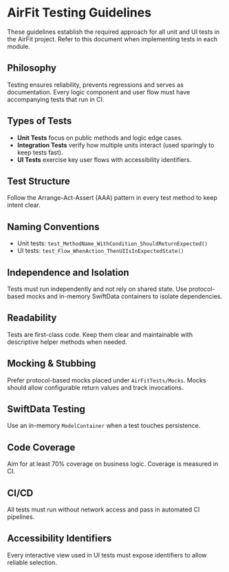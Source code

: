 # AirFit Testing Guidelines

These guidelines establish the required approach for all unit and UI tests in the AirFit project. Refer to this document when implementing tests in each module.

## Philosophy

Testing ensures reliability, prevents regressions and serves as documentation. Every logic component and user flow must have accompanying tests that run in CI.

## Types of Tests

- **Unit Tests** focus on public methods and logic edge cases.
- **Integration Tests** verify how multiple units interact (used sparingly to keep tests fast).
- **UI Tests** exercise key user flows with accessibility identifiers.

## Test Structure

Follow the Arrange-Act-Assert (AAA) pattern in every test method to keep intent clear.

## Naming Conventions

- Unit tests: `test_MethodName_WithCondition_ShouldReturnExpected()`
- UI tests: `test_Flow_WhenAction_ThenUIIsInExpectedState()`

## Independence and Isolation

Tests must run independently and not rely on shared state.
Use protocol-based mocks and in-memory SwiftData containers to isolate dependencies.

## Readability

Tests are first-class code. Keep them clear and maintainable with descriptive helper methods when needed.

## Mocking & Stubbing

Prefer protocol-based mocks placed under `AirFitTests/Mocks`. Mocks should allow configurable return values and track invocations.

## SwiftData Testing

Use an in-memory `ModelContainer` when a test touches persistence.

## Code Coverage

Aim for at least 70% coverage on business logic. Coverage is measured in CI.

## CI/CD

All tests must run without network access and pass in automated CI pipelines.

## Accessibility Identifiers

Every interactive view used in UI tests must expose identifiers to allow reliable selection.
